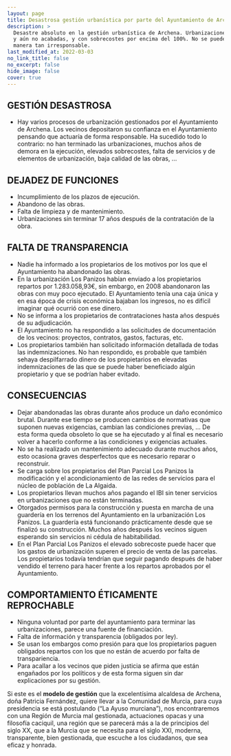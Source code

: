 ```yaml
---
layout: page
title: Desastrosa gestión urbanística por parte del Ayuntamiento de Archena
description: >
  Desastre absoluto en la gestión urbanística de Archena. Urbanizaciones con más de **20 años** desde su inicio 
  y aún no acabadas, y con sobrecostes por encima del 100%. No se puede gestionar el dinero de los vecinos de una 
  manera tan irresponsable. 
last_modified_at: 2022-03-03
no_link_title: false 
no_excerpt: false 
hide_image: false
cover: true
---
```


## GESTIÓN DESASTROSA
- Hay varios procesos de urbanización gestionados por el Ayuntamiento de Archena. Los vecinos depositaron su confianza en el Ayuntamiento pensando que actuaría de forma responsable. Ha sucedido todo lo contrario: no han terminado las urbanizaciones, muchos años de demora en la ejecución, elevados sobrecostes, falta de servicios y de elementos de
urbanización, baja calidad de las obras, …

## DEJADEZ DE FUNCIONES
- Incumplimiento de los plazos de ejecución.
- Abandono de las obras.
- Falta de limpieza y de mantenimiento.
- Urbanizaciones sin terminar 17 años después de la contratación de la obra.

## FALTA DE TRANSPARENCIA
- Nadie ha informado a los propietarios de los motivos por los que el Ayuntamiento ha abandonado las obras.
- En la urbanización Los Panizos habían enviado a los propietarios repartos por 1.283.058,93€, sin embargo, en 2008 abandonaron las obras con muy poco ejecutado. El Ayuntamiento tenía una caja única y en esa época de crisis económica bajaban los ingresos, no es difícil imaginar qué ocurrió con ese dinero.
- No se informa a los propietarios de contrataciones hasta años después de su adjudicación.
- El Ayuntamiento no ha respondido a las solicitudes de documentación de los vecinos: proyectos, contratos, gastos, facturas, etc.
- Los propietarios también han solicitado información detallada de todas las indemnizaciones. No han respondido, es probable que también sehaya despilfarrado dinero de los propietarios en elevadas indemnizaciones de las que se puede haber beneficiado algún propietario y que se podrían haber evitado.

## CONSECUENCIAS
- Dejar abandonadas las obras durante años produce un daño económico brutal. Durante ese tiempo se producen cambios de normativas que suponen nuevas exigencias, cambian las condiciones previas, … De esta forma queda obsoleto lo que se ha ejecutado y al final es necesario volver a hacerlo conforme a las condiciones y exigencias actuales.
- No se ha realizado un mantenimiento adecuado durante muchos años, esto ocasiona graves desperfectos que es necesario reparar o reconstruir.
- Se carga sobre los propietarios del Plan Parcial Los Panizos la modificación y el acondicionamiento de las redes de servicios para el núcleo de población de La Algaida.
- Los propietarios llevan muchos años pagando el IBI sin tener servicios en urbanizaciones que no están terminadas.
- Otorgados permisos para la construcción y puesta en marcha de una guardería en los terrenos del Ayuntamiento en la urbanización Los Panizos. La guardería está funcionando prácticamente desde que se finalizó su construcción. Muchos años después los vecinos siguen esperando sin servicios ni cédula de habitabilidad.
- En el Plan Parcial Los Panizos el elevado sobrecoste puede hacer que los gastos de urbanización superen el precio de venta de las parcelas. Los propietarios todavía tendrían que seguir pagando después de haber vendido el terreno para hacer frente a los repartos aprobados por el Ayuntamiento.

## COMPORTAMIENTO ÉTICAMENTE REPROCHABLE
- Ninguna voluntad por parte del ayuntamiento para terminar las urbanizaciones, parece una fuente de financiación.
- Falta de información y transparencia (obligados por ley).
- Se usan los embargos como presión para que los propietarios paguen obligados repartos con los que no están de acuerdo por falta de transpariencia.
- Para acallar a los vecinos que piden justicia se afirma que están engañados por los políticos y de esta forma siguen sin dar explicaciones por su gestión.


Si este es el **modelo de gestión** que la excelentísima alcaldesa de Archena, doña Patricia Fernández, quiere llevar a la Comunidad de Murcia, para cuya presidencia se está postulando (“La Ayuso murciana”), nos encontraremos con una Región de Murcia mal gestionada, actuaciones opacas y una filosofía caciquil, una región que se parecerá más a la de principios del siglo XX, que a la Murcia que se necesita para el siglo XXI, moderna, transparente, bien gestionada, que escuche a los
ciudadanos, que sea eficaz y honrada.
